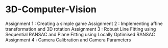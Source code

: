# 3D-Computer-Vision

 Assignment 1 : Creating a simple game
 Assignment 2 : Implementing affine transformation and 3D rotation
 Assignment 3 : Robust Line Fitting using Sequential RANSAC and Plane Fitting using Locally Optimised RANSAC
 Assignment 4 : Camera Calibration and Camera Parameters